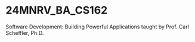 # 24MNRV_BA_CS162
Software Development: Building Powerful Applications taught by Prof. Carl Scheffler, Ph.D.

